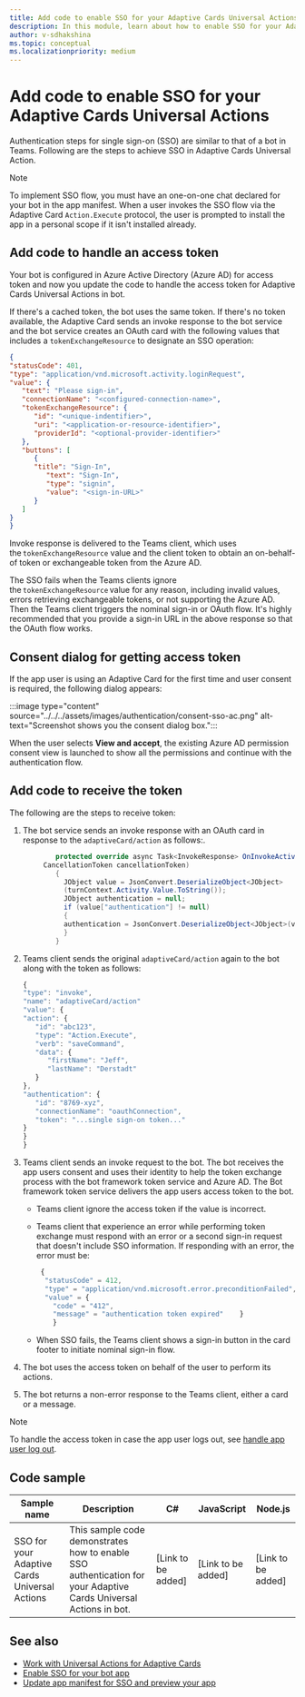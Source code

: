 ```yaml
---
title: Add code to enable SSO for your Adaptive Cards Universal Actions
description: In this module, learn about how to enable SSO for your Adaptive Cards Universal Actions.
author: v-sdhakshina
ms.topic: conceptual
ms.localizationpriority: medium
---
```


# Add code to enable SSO for your Adaptive Cards Universal Actions

Authentication steps for single sign-on (SSO) are similar to that of a bot in Teams. Following are the steps to achieve SSO in Adaptive Cards Universal Action.

> [!NOTE]
> To implement SSO flow, you must have an one-on-one chat declared for your bot in the app manifest. When a user invokes the SSO flow via the Adaptive Card `Action.Execute` protocol, the user is prompted to install the app in a personal scope if it isn't installed already.

## Add code to handle an access token

Your bot is configured in Azure Active Directory (Azure AD) for access token and now you update the code to handle the access token for Adaptive Cards Universal Actions in bot.

If there's a cached token, the bot uses the same token. If there's no token available, the Adaptive Card sends an invoke response to the bot service and the bot service creates an OAuth card with the following values that includes a `tokenExchangeResource` to designate an SSO operation:

```JSON
{
"statusCode": 401,
"type": "application/vnd.microsoft.activity.loginRequest",
"value": {
   "text": "Please sign-in",
   "connectionName": "<configured-connection-name>",
   "tokenExchangeResource": {
      "id": "<unique-indentifier>",
      "uri": "<application-or-resource-identifier>",
      "providerId": "<optional-provider-identifier>"
   },
   "buttons": [
      {
      "title": "Sign-In",
         "text": "Sign-In",
         "type": "signin",
         "value": "<sign-in-URL>"
      }
   ]
}
}
```

Invoke response is delivered to the Teams client, which uses the `tokenExchangeResource` value and the client token to obtain an on-behalf-of token or exchangeable token from the Azure AD.

The SSO fails when the Teams clients ignore the `tokenExchangeResource` value for any reason, including invalid values, errors retrieving exchangeable tokens, or not supporting the Azure AD. Then the Teams client triggers the nominal sign-in or OAuth flow. It's highly recommended that you provide a sign-in URL in the above response so that the OAuth flow works.

## Consent dialog for getting access token

If the app user is using an Adaptive Card for the first time and user consent is required, the following dialog appears:

   :::image type="content" source="../../../assets/images/authentication/consent-sso-ac.png" alt-text="Screenshot shows you the consent dialog box.":::

When the user selects **View and accept**, the existing Azure AD permission consent view is launched to show all the permissions and continue with the authentication flow.

## Add code to receive the token

The following are the steps to receive token:

1. The bot service sends an invoke response with an OAuth card in response to the `adaptiveCard/action` as follows:.

    ```csharp
            protected override async Task<InvokeResponse> OnInvokeActivityAsync(ITurnContext<IInvokeActivity> turnContext, 
         CancellationToken cancellationToken)
            {
              JObject value = JsonConvert.DeserializeObject<JObject>
              (turnContext.Activity.Value.ToString());
              JObject authentication = null;
              if (value["authentication"] != null)
              {
              authentication = JsonConvert.DeserializeObject<JObject>(value["authentication"].ToString());
              }
            }
    ```

1. Teams client sends the original `adaptiveCard/action` again to the bot along with the token as follows:

    ```javascript
    {
    "type": "invoke",
    "name": "adaptiveCard/action"
    "value": {
    "action": {
       "id": "abc123",
       "type": "Action.Execute",
       "verb": "saveCommand",
       "data": {
          "firstName": "Jeff",
          "lastName": "Derstadt"
       }
    },
    "authentication": {
       "id": "8769-xyz",
       "connectionName": "oauthConnection",
       "token": "...single sign-on token..."
    }
    }
    }
    ```

1. Teams client sends an invoke request to the bot. The bot receives the app users consent and uses their identity to help the token exchange process with the bot framework token service and Azure AD. The Bot framework token service delivers the app users access token to the bot.
   * Teams client ignore the access token if the value is incorrect.
   * Teams client that experience an error while performing token exchange must respond with an error or a second sign-in request that doesn't include SSO information. If responding with an error, the error must be:

        ```javascript
         {
          "statusCode" = 412,
          "type" = "application/vnd.microsoft.error.preconditionFailed",
          "value" = {
            "code" = "412",
            "message" = "authentication token expired"    }
            }
        ```

   * When SSO fails, the Teams client shows a sign-in button in the card footer to initiate nominal sign-in flow.

1. The bot uses the access token on behalf of the user to perform its actions.
1. The bot returns a non-error response to the Teams client, either a card or a message.

> [!NOTE]
> To handle the access token in case the app user logs out, see [handle app user log out](../../../bots/how-to/authentication/bot-sso-code.md#handle-app-user-log-out).

## Code sample

| **Sample name** | **Description** | **C#** | **JavaScript** | **Node.js** |
| --- | --- | --- | --- | --- |
| SSO for your Adaptive Cards Universal Actions | This sample code demonstrates how to enable SSO authentication for your Adaptive Cards Universal Actions in bot. | [Link to be added] | [Link to be added] | [Link to be added] |

## See also

* [Work with Universal Actions for Adaptive Cards](Work-with-Universal-Actions-for-Adaptive-Cards.md)
* [Enable SSO for your bot app](../../../bots/how-to/authentication/bot-sso-overview.md)
* [Update app manifest for SSO and preview your app](../../../bots/how-to/authentication/bot-sso-manifest.md)
